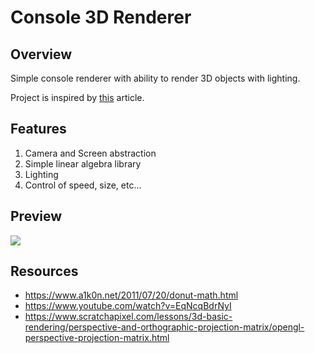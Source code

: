 # Console 3D Renderer

## Overview

Simple console renderer with ability to render 3D objects with lighting.

Project is inspired by [this](https://www.a1k0n.net/2011/07/20/donut-math.html) article.

## Features

1. Camera and Screen abstraction
2. Simple linear algebra library
3. Lighting
4. Control of speed, size, etc...

## Preview

![](https://github.com/Filipeak/console-3d-renderer/tree/main/res/Animation.gif)
 
## Resources

- https://www.a1k0n.net/2011/07/20/donut-math.html
- https://www.youtube.com/watch?v=EqNcqBdrNyI
- https://www.scratchapixel.com/lessons/3d-basic-rendering/perspective-and-orthographic-projection-matrix/opengl-perspective-projection-matrix.html